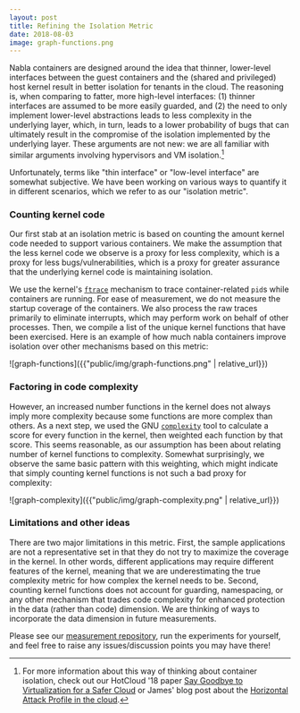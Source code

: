```yaml
---
layout: post
title: Refining the Isolation Metric
date: 2018-08-03
image: graph-functions.png
---
```


Nabla containers are designed around the idea that thinner,
lower-level interfaces between the guest containers and the (shared
and privileged) host kernel result in better isolation for tenants in
the cloud.  The reasoning is, when comparing to fatter, more
high-level interfaces: (1) thinner interfaces are assumed to be more
easily guarded, and (2) the need to only implement lower-level
abstractions leads to less complexity in the underlying layer, which,
in turn, leads to a lower probability of bugs that can ultimately
result in the compromise of the isolation implemented by the
underlying layer.  These arguments are not new: we are all familiar
with similar arguments involving hypervisors and VM isolation.[^1]

Unfortunately, terms like "thin interface" or "low-level interface"
are somewhat subjective.  We have been working on various ways to
quantify it in different scenarios, which we refer to as our
"isolation metric".

### Counting kernel code

Our first stab at an isolation metric is based on counting the amount
kernel code needed to support various containers.  We make the
assumption that the less kernel code we observe is a proxy for less
complexity, which is a proxy for less bugs/vulnerabilities, which is a
proxy for greater assurance that the underlying kernel code is
maintaining isolation.

We use the kernel's [`ftrace`](https://lwn.net/Articles/365835/) mechanism to trace container-related
`pid`s while containers are running.  For ease of measurement, we do
not measure the startup coverage of the containers.  We also process
the raw traces primarily to eliminate interrupts, which may perform
work on behalf of other processes.  Then, we compile a list of the
unique kernel functions that have been exercised.  Here is an example
of how much nabla containers improve isolation over other mechanisms
based on this metric:

![graph-functions]({{"public/img/graph-functions.png" | relative_url}})

### Factoring in code complexity

However, an increased number functions in the kernel does not always
imply more complexity because some functions are more complex than
others.  As a next step, we used the GNU [`complexity`](https://www.gnu.org/software/complexity/) tool to
calculate a score for every function in the kernel, then weighted each
function by that score.  This seems reasonable, as our assumption has
been about relating number of kernel functions to complexity.
Somewhat surprisingly, we observe the same basic pattern with this
weighting, which might indicate that simply counting kernel functions
is not such a bad proxy for complexity:

![graph-complexity]({{"public/img/graph-complexity.png" | relative_url}})

### Limitations and other ideas

There are two major limitations in this metric.  First, the sample
applications are not a representative set in that they do not try to
maximize the coverage in the kernel.  In other words, different
applications may require different features of the kernel, meaning
that we are underestimating the true complexity metric for how complex
the kernel needs to be.  Second, counting kernel functions does not
account for guarding, namespacing, or any other mechanism that trades
code complexity for enhanced protection in the data (rather than code)
dimension.  We are thinking of ways to incorporate the data dimension
in future measurements.

Please see our [measurement
repository](https://github.com/nabla-containers/nabla-measurements),
run the experiments for yourself, and feel free to raise any
issues/discussion points you may have there!


[^1]: For more information about this way of thinking about container
      isolation, check out our HotCloud '18 paper [Say Goodbye to
      Virtualization for a Safer
      Cloud](https://www.usenix.org/system/files/conference/hotcloud18/hotcloud18-paper-williams.pdf)
      or James' blog post about the [Horizontal Attack Profile in the
      cloud](https://blog.hansenpartnership.com/containers-and-cloud-security/).
